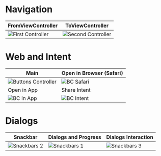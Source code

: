 # Navigation

| FromViewController | ToViewController |
|---|---|
| ![First Controller](https://github.com/Dakvalion/Mobile/assets/105875517/85c0bc1e-f871-418f-b6de-3f429a8a9b75) | ![Second Controller](https://github.com/Dakvalion/Mobile/assets/105875517/9b69311a-eced-4c7b-a344-68891a4b826f) |

# Web and Intent

| Main | Open in Browser (Safari) |
|---|---|
| ![Buttons Controller](https://github.com/Dakvalion/Mobile/assets/105875517/c61805c1-c805-4912-bf37-a850d84b58ba) | ![BC Safari](https://github.com/Dakvalion/Mobile/assets/105875517/16b554bb-6cb9-4c14-8240-ac7fcfbdf003) |
| Open in App | Share Intent |
| ![BC In App](https://github.com/Dakvalion/Mobile/assets/105875517/c44abcd1-2d26-416e-9b12-df5ce8bd8b14) | ![BC Intent](https://github.com/Dakvalion/Mobile/assets/105875517/0c3ff965-05e6-4d23-a958-a3f993d8e3cc) |

# Dialogs

| Snackbar | Dialogs and Progress | Dialogs Interaction |
|---|---|---|
| ![Snackbars 2](https://github.com/Dakvalion/Mobile/assets/105875517/a1dae986-3719-4cc1-ae18-d63cc8dfbee3) | ![Snackbars 1](https://github.com/Dakvalion/Mobile/assets/105875517/98bf2211-46e9-42e7-a55c-6a6831a208e8) | ![Snackbars 3](https://github.com/Dakvalion/Mobile/assets/105875517/41ec1817-37c0-4387-b57c-408099e91afd) |
